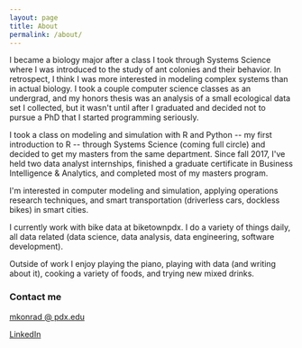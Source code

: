 ```yaml
---
layout: page
title: About
permalink: /about/
---
```


I became a biology major after a class I took through Systems Science where I was introduced to the study of ant colonies and their behavior.  In retrospect, I think I was more interested in modeling complex systems than in actual biology. I took a couple computer science classes as an undergrad, and my honors thesis was an analysis of a small ecological data set I collected, but it wasn't until after I graduated and decided not to pursue a PhD that I started programming seriously. 

I took a class on modeling and simulation with R and Python -- my first introduction to R -- through Systems Science (coming full circle) and decided to get my masters from the same department. Since fall 2017, I've held two data analyst internships, finished a graduate certificate in Business Intelligence & Analytics, and completed most of my masters program. 

I'm interested in computer modeling and simulation, applying operations research techniques, and smart transportation (driverless cars, dockless bikes) in smart cities. 

I currently work with bike data at biketownpdx. I do a variety of things daily, all data related (data science, data analysis, data engineering, software development). 

Outside of work I enjoy playing the piano, playing with data (and writing about it), cooking a variety of foods, and trying new mixed drinks.

### Contact me

[mkonrad @ pdx.edu](mailto:mkonrad@pdx.edu)

[LinkedIn](https://linkedin.com/in/konradmiz)

